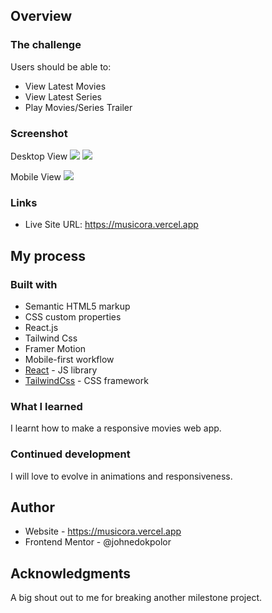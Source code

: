 ## Overview

### The challenge

Users should be able to:

- View Latest Movies
- View Latest Series
- Play Movies/Series Trailer

### Screenshot

Desktop View
![](./src/assets/desktop-view.png)
![](./src/assets/desktop-view2.png)

Mobile View
![](./src/assets/mobile-view.png)

### Links

- Live Site URL: https://musicora.vercel.app

## My process

### Built with

- Semantic HTML5 markup
- CSS custom properties
- React.js
- Tailwind Css
- Framer Motion
- Mobile-first workflow
- [React](https://reactjs.org/) - JS library
- [TailwindCss](https://tailwindcss.com/) - CSS framework

### What I learned

I learnt how to make a responsive movies web app.

### Continued development

I will love to evolve in animations and responsiveness.

## Author

- Website - https://musicora.vercel.app
- Frontend Mentor - @johnedokpolor

## Acknowledgments

A big shout out to me for breaking another milestone project.
